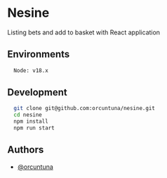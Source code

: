 # Nesine

Listing bets and add to basket with React application

## Environments
```bash
  Node: v18.x
```

## Development

```bash
  git clone git@github.com:orcuntuna/nesine.git
  cd nesine
  npm install
  npm run start
```

## Authors

- [@orcuntuna](https://www.github.com/orcuntuna)

